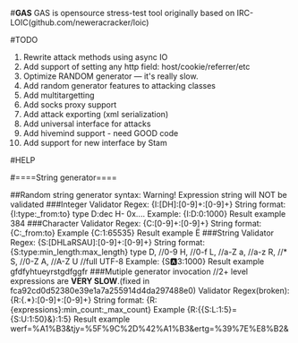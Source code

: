 #**GAS**
GAS is opensource stress-test tool originally based on IRC-LOIC(github.com/neweracracker/loic)

#TODO
1. Rewrite attack methods using async IO
2. Add support of setting any http field: host/cookie/referrer/etc
3. Optimize RANDOM generator — it's really slow.
4. Add random generator features to attacking classes
5. Add multitargetting
6. Add socks proxy support
7. Add attack exporting (xml serialization)
8. Add universal interface for attacks
9. Add hivemind support - need GOOD code
10. Add support for new interface by Stam

#HELP

#====String generator====

##Random string generator syntax:
	Warning! Expression string will NOT be validated
###Integer
		Validator Regex: \{I:[DH]:[0-9]+:[0-9]+\}
		String format: {I:type:_from:to}
			type
				D:dec
				H- 0x....
			Example:
				{I:D:0:1000}
			Result example
				384
###Character
		Validator Regex: \{C:[0-9]+:[0-9]+\}
		String format: {C:_from:to}
			Example
				{C:1:65535}
			Result example
				Ё
###String
		Validator Regex: \{S:[DHLaRSAU]:[0-9]+:[0-9]+\}
		String format: {S:type:min_length:max_length}
			type
				D,      //0-9
				H,      //0-f
				L,      //a-Z
				a,      //a-z
				R,      //*
				S,      //0-Z
				A,      //A-Z
				U       //full UTF-8
			Example:
				{S:a:3:1000}
			Result example
				gfdfyhtueyrstgdfggfr
###Mutiple generator invocation
		//2+ level expressions are  **VERY SLOW**.(fixed in fca92cd0d52380e39e1a7a255914d4da297488e0)
		Validator Regex(broken): \{R:\{.*\}:[0-9]+:[0-9]+\}
		String format: {R:{expressions}:min_count:_max_count} 
			Example
				{R:{{S:L:1:5}={S:U:1:50}&}:1:5}
			Result example
				werf=%A1%B3&tjy=%5F%9C%2D%42%A1%B3&ertg=%39%7E%E8%B2&
